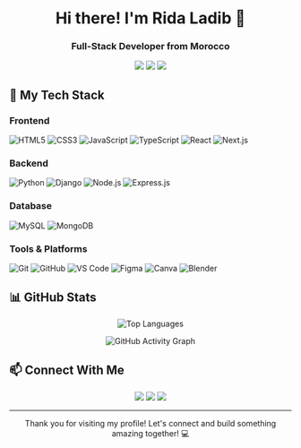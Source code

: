 <h1 align="center">Hi there! I'm Rida Ladib 👋</h1>
<h3 align="center">Full-Stack Developer from Morocco</h3>

<p align="center">
  <a href="mailto:ridlad7@gmail.com"><img src="https://img.shields.io/badge/Email-ridlad7%40gmail.com-D14836?style=for-the-badge&logo=gmail&logoColor=white"/></a>
  <a href="https://www.linkedin.com/in/rida-ladib/"><img src="https://img.shields.io/badge/LinkedIn-Rida_Ladib-0077B5?style=for-the-badge&logo=linkedin&logoColor=white"/></a>
  <a href="https://wa.me/212605975668"><img src="https://img.shields.io/badge/WhatsApp-Chat-25D366?style=for-the-badge&logo=whatsapp&logoColor=white"/></a>
</p>

## 🚀 My Tech Stack

### Frontend
<p>
  <img src="https://img.shields.io/badge/HTML5-E34F26?style=for-the-badge&logo=html5&logoColor=white" alt="HTML5" />
  <img src="https://img.shields.io/badge/CSS3-1572B6?style=for-the-badge&logo=css3&logoColor=white" alt="CSS3" />
  <img src="https://img.shields.io/badge/JavaScript-F7DF1E?style=for-the-badge&logo=javascript&logoColor=black" alt="JavaScript" />
  <img src="https://img.shields.io/badge/TypeScript-3178C6?style=for-the-badge&logo=typescript&logoColor=white" alt="TypeScript" />
  <img src="https://img.shields.io/badge/React-61DAFB?style=for-the-badge&logo=react&logoColor=black" alt="React" />
  <img src="https://img.shields.io/badge/Next.js-000000?style=for-the-badge&logo=next.js&logoColor=white" alt="Next.js" />
</p>

### Backend
<p>
  <img src="https://img.shields.io/badge/Python-3776AB?style=for-the-badge&logo=python&logoColor=white" alt="Python" />
  <img src="https://img.shields.io/badge/Django-092E20?style=for-the-badge&logo=django&logoColor=white" alt="Django" />
  <img src="https://img.shields.io/badge/Node.js-339933?style=for-the-badge&logo=node.js&logoColor=white" alt="Node.js" />
  <img src="https://img.shields.io/badge/Express.js-000000?style=for-the-badge&logo=express&logoColor=white" alt="Express.js" />
</p>

### Database
<p>
  <img src="https://img.shields.io/badge/MySQL-4479A1?style=for-the-badge&logo=mysql&logoColor=white" alt="MySQL" />
  <img src="https://img.shields.io/badge/MongoDB-47A248?style=for-the-badge&logo=mongodb&logoColor=white" alt="MongoDB" />
</p>

### Tools & Platforms
<p>
  <img src="https://img.shields.io/badge/Git-F05032?style=for-the-badge&logo=git&logoColor=white" alt="Git" />
  <img src="https://img.shields.io/badge/GitHub-181717?style=for-the-badge&logo=github&logoColor=white" alt="GitHub" />
  <img src="https://img.shields.io/badge/VS_Code-007ACC?style=for-the-badge&logo=visual-studio-code&logoColor=white" alt="VS Code" />
  <img src="https://img.shields.io/badge/Figma-F24E1E?style=for-the-badge&logo=figma&logoColor=white" alt="Figma" />
  <img src="https://img.shields.io/badge/Canva-00C4CC?style=for-the-badge&logo=canva&logoColor=white" alt="Canva" />
  <img src="https://img.shields.io/badge/Blender-F5792A?style=for-the-badge&logo=blender&logoColor=white" alt="Blender" />
</p>

## 📊 GitHub Stats

<p align="center">
  <img src="https://github-readme-stats.vercel.app/api/top-langs/?username=Rida-Lad&theme=radical&hide_border=true&include_all_commits=true&count_private=true&layout=compact" alt="Top Languages" />
</p>

<!-- GitHub Activity Graph (Contribution Calendar) -->
<p align="center">
  <img src="https://github-profile-summary-cards.vercel.app/api/cards/profile-details?username=Rida-Lad&theme=radical" alt="GitHub Activity Graph" />
</p>

## 📫 Connect With Me

<p align="center">
  <a href="https://www.youtube.com/@RidLad"><img src="https://img.shields.io/badge/YouTube-@RidLad-FF0000?style=for-the-badge&logo=youtube&logoColor=white"/></a>
  <a href="https://www.instagram.com/ridala_l/"><img src="https://img.shields.io/badge/Instagram-@ridala__l-E4405F?style=for-the-badge&logo=instagram&logoColor=white"/></a>
  <a href="https://discord.com/channels/@me"><img src="https://img.shields.io/badge/Discord-Chat-7289DA?style=for-the-badge&logo=discord&logoColor=white"/></a>
</p>

---

<div align="center">
  <p>Thank you for visiting my profile! Let's connect and build something amazing together! 💻</p>
</div>
